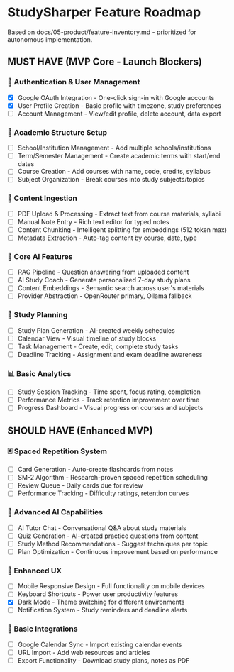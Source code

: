 # StudySharper Feature Roadmap

Based on docs/05-product/feature-inventory.md - prioritized for autonomous implementation.

## MUST HAVE (MVP Core - Launch Blockers)

### 🔐 Authentication & User Management
- [x] Google OAuth Integration - One-click sign-in with Google accounts
- [x] User Profile Creation - Basic profile with timezone, study preferences
- [ ] Account Management - View/edit profile, delete account, data export

### 🏫 Academic Structure Setup
- [ ] School/Institution Management - Add multiple schools/institutions
- [ ] Term/Semester Management - Create academic terms with start/end dates
- [ ] Course Creation - Add courses with name, code, credits, syllabus
- [ ] Subject Organization - Break courses into study subjects/topics

### 📄 Content Ingestion
- [ ] PDF Upload & Processing - Extract text from course materials, syllabi
- [ ] Manual Note Entry - Rich text editor for typed notes
- [ ] Content Chunking - Intelligent splitting for embeddings (512 token max)
- [ ] Metadata Extraction - Auto-tag content by course, date, type

### 🧠 Core AI Features
- [ ] RAG Pipeline - Question answering from uploaded content
- [ ] AI Study Coach - Generate personalized 7-day study plans
- [ ] Content Embeddings - Semantic search across user's materials
- [ ] Provider Abstraction - OpenRouter primary, Ollama fallback

### 📅 Study Planning
- [ ] Study Plan Generation - AI-created weekly schedules
- [ ] Calendar View - Visual timeline of study blocks
- [ ] Task Management - Create, edit, complete study tasks
- [ ] Deadline Tracking - Assignment and exam deadline awareness

### 📊 Basic Analytics
- [ ] Study Session Tracking - Time spent, focus rating, completion
- [ ] Performance Metrics - Track retention improvement over time
- [ ] Progress Dashboard - Visual progress on courses and subjects

## SHOULD HAVE (Enhanced MVP)

### 🃏 Spaced Repetition System
- [ ] Card Generation - Auto-create flashcards from notes
- [ ] SM-2 Algorithm - Research-proven spaced repetition scheduling
- [ ] Review Queue - Daily cards due for review
- [ ] Performance Tracking - Difficulty ratings, retention curves

### 🤖 Advanced AI Capabilities
- [ ] AI Tutor Chat - Conversational Q&A about study materials
- [ ] Quiz Generation - AI-created practice questions from content
- [ ] Study Method Recommendations - Suggest techniques per topic
- [ ] Plan Optimization - Continuous improvement based on performance

### 📱 Enhanced UX
- [ ] Mobile Responsive Design - Full functionality on mobile devices
- [ ] Keyboard Shortcuts - Power user productivity features
- [x] Dark Mode - Theme switching for different environments
- [ ] Notification System - Study reminders and deadline alerts

### 🔗 Basic Integrations
- [ ] Google Calendar Sync - Import existing calendar events
- [ ] URL Import - Add web resources and articles
- [ ] Export Functionality - Download study plans, notes as PDF